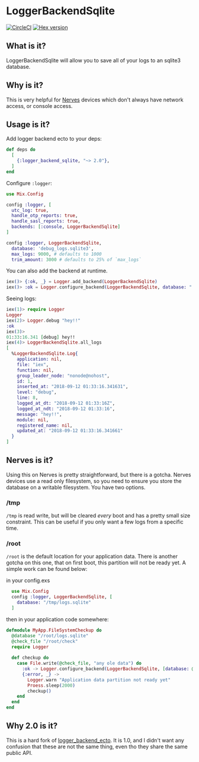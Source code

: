 # LoggerBackendSqlite
[![CircleCI](https://circleci.com/gh/ConnorRigby/logger_backend_sqlite.svg?style=svg)](https://circleci.com/gh/ConnorRigby/logger_backend_sqlite)
[![Hex version](https://img.shields.io/hexpm/v/logger_backend_sqlite.svg "Hex version")](https://hex.pm/packages/logger_backend_sqlite)

## What is it?
LoggerBackendSqlite will allow you to save all of your logs to an sqlite3 database.

## Why is it?
This is very helpful for [Nerves](https://nerves-project.org) devices which
don't always have network access, or console access.

## Usage is it?

Add logger backend ecto to your deps:

```elixir
def deps do
  [
    {:logger_backend_sqlite, "~> 2.0"},
  ]
end
```

Configure `:logger`:

```elixir
use Mix.Config

config :logger, [
  utc_log: true,
  handle_otp_reports: true,
  handle_sasl_reports: true,
  backends: [:console, LoggerBackendSqlite]
]

config :logger, LoggerBackendSqlite,
  database: 'debug_logs.sqlite3',
  max_logs: 9000, # defaults to 1000
  trim_amount: 3000 # defaults to 25% of `max_logs`
```

You can also add the backend at runtime.

```elixir
iex()> {:ok, _} = Logger.add_backend(LoggerBackendSqlite)
iex()> :ok = Logger.configure_backend(LoggerBackendSqlite, database: ":memory:", max_logs: 20)
```

Seeing logs:

```elixir
iex(1)> require Logger
Logger
iex(2)> Logger.debug "hey!!"
:ok
iex(3)> 
01:33:16.341 [debug] hey!!
iex(4)> LoggerBackendSqlite.all_logs                                                           
[
  %LoggerBackendSqlite.Log{
    application: nil,
    file: "iex",
    function: nil,
    group_leader_node: "nonode@nohost",
    id: 1,
    inserted_at: "2018-09-12 01:33:16.341631",
    level: "debug",
    line: 8,
    logged_at_dt: "2018-09-12 01:33:16Z",
    logged_at_ndt: "2018-09-12 01:33:16",
    message: "hey!!",
    module: nil,
    registered_name: nil,
    updated_at: "2018-09-12 01:33:16.341661"
  }
]
```

## Nerves is it?
Using this on Nerves is pretty straightforward, but there is a gotcha.
Nerves devices use a read only filesystem, so you need to ensure you store
the database on a writable filesystem. You have two options. 

### /tmp
`/tmp` is read write, but will be cleared _every_ boot and has a pretty 
small size constraint. This can be useful if you only want a few logs from
a specific time.

### /root
`/root` is the default location for your application data. There is another
gotcha on this one, that on first boot, this partition will not be ready yet.
A simple work can be found below:

in your config.exs
```elixir
  use Mix.Config
  config :logger, LoggerBackendSqlite, [
    database: "/tmp/logs.sqlite"
  ]
```

then in your application code somewhere:
```elixir
defmodule MyApp.FileSystemCheckup do
  @database "/root/logs.sqlite"
  @check_file "/root/check"
  require Logger
   
  def checkup do
    case File.write(@check_file, "any ole data") do
      :ok -> Logger.configure_backend(LoggerBackendSqlite, [database: @database])
      {:error, _} -> 
        Logger.warn "Application data partition not ready yet"
        Proess.sleep(2000)
        checkup()
    end
  end
end
```

## Why 2.0 is it?
This is a hard fork of [logger_backend_ecto](https://github.com/ConnorRigby/logger_backend_ecto). 
It is 1.0, and I didn't want any confusion that these are not the same thing, even
tho they share the same public API. 